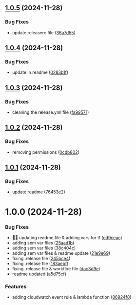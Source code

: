 ## [1.0.5](https://github.com/rishabNeu/aws-compliance/compare/v1.0.4...v1.0.5) (2024-11-28)


### Bug Fixes

* update releaserc file ([36a7d55](https://github.com/rishabNeu/aws-compliance/commit/36a7d55690315b9ce767cf4c392af517f92b0fe9))

## [1.0.4](https://github.com/rishabNeu/aws-compliance/compare/v1.0.3...v1.0.4) (2024-11-28)


### Bug Fixes

* update in readme ([0283b1f](https://github.com/rishabNeu/aws-compliance/commit/0283b1feb99c5d3e5fdfc374b0811d77d65e7134))

## [1.0.3](https://github.com/rishabNeu/aws-compliance/compare/v1.0.2...v1.0.3) (2024-11-28)


### Bug Fixes

* cleaning the release.yml file ([fa99571](https://github.com/rishabNeu/aws-compliance/commit/fa99571394480f2f2d9000bdcf7e3ef92dfddaae))

## [1.0.2](https://github.com/rishabNeu/aws-compliance/compare/v1.0.1...v1.0.2) (2024-11-28)


### Bug Fixes

* removing permissions ([0cdb802](https://github.com/rishabNeu/aws-compliance/commit/0cdb8028a1686a70d3f25ed5390e8fab2e965690))

## [1.0.1](https://github.com/rishabNeu/aws-compliance/compare/v1.0.0...v1.0.1) (2024-11-28)


### Bug Fixes

* update readme ([76453e2](https://github.com/rishabNeu/aws-compliance/commit/76453e20f9259ba661f20d9f5978a3cb5000e6a3))

# 1.0.0 (2024-11-28)


### Bug Fixes

* 🥷🏻 updating readme file & adding vars for tf ([ed9ceae](https://github.com/rishabNeu/aws-compliance/commit/ed9ceae9b8a976b3ca5ad5ebd0ec50136a5aaddb))
* adding sem var files ([25aad1b](https://github.com/rishabNeu/aws-compliance/commit/25aad1b4d3c959da2ad30d77e9e1f5d7d5e61566))
* adding sem var files ([38c404c](https://github.com/rishabNeu/aws-compliance/commit/38c404c7ae25a3fae6eac7ba00e0cdd858ca3e45))
* adding sem var files & readme update ([21e9e69](https://github.com/rishabNeu/aws-compliance/commit/21e9e69f4b9eef8d529dcfd63b91af711ed14979))
* fixing .release file ([245bce4](https://github.com/rishabNeu/aws-compliance/commit/245bce447b5d45ed4ec85fbdacd21c9aeecd2283))
* fixing .release file ([183aebf](https://github.com/rishabNeu/aws-compliance/commit/183aebf02196e115985a33886f153e68b2cdaacf))
* fixing .release file & workfloe file ([dac3d9e](https://github.com/rishabNeu/aws-compliance/commit/dac3d9e915dff324ffb91b9fcd5d0f2f06d23106))
* readme updated ([a5d75cf](https://github.com/rishabNeu/aws-compliance/commit/a5d75cfc6cf83d4ac6e12953ab7d9866505c6387))


### Features

* adding cloudwatch event rule & lambda function ([86924f8](https://github.com/rishabNeu/aws-compliance/commit/86924f8b8a0950272fcac3580ba4fa171861bb10))
